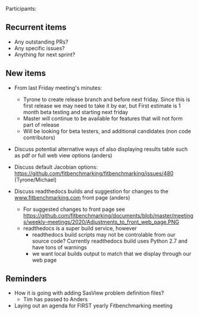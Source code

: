 Participants:

Recurrent items
----------------
* Any outstanding PRs?
* Any specific issues?
* Anything for next sprint?

New items
---------
* From last Friday meeting's minutes:
  * Tyrone to create release branch and before next friday. Since this is first release we may need to take it by ear,
    but First estimate is 1 month beta testing and starting next friday
  * Master will continue to be available for features that will not form part of release
  * Will be looking for beta testers, and additional candidates (non code contributors)

* Discuss potential alternative ways of also displaying results table such as pdf or full web view options (anders) 
* Discuss default Jacobian options: https://github.com/fitbenchmarking/fitbenchmarking/issues/480 (Tyrone/Michael)
* Discuss readthedocs builds and suggestion for changes to the www.fitbenchmarking.com front page (anders)
  * For suggested changes to front page see https://github.com/fitbenchmarking/documents/blob/master/meetings/weekly-meetings/2020/Adjustments_to_front_web_page.PNG
  * readthedocs is a super build service, however
    * readthedocs build scripts may not be controlable from our source code? Currently readthedocs build uses Python 2.7 and have tons of warnings
    * we want local builds output to match that we display through our web page


Reminders
---------
* How it is going with adding SasView problem definition files?
  - Tim has passed to Anders
* Laying out an agenda for FIRST yearly Fitbenchmarking meeting
